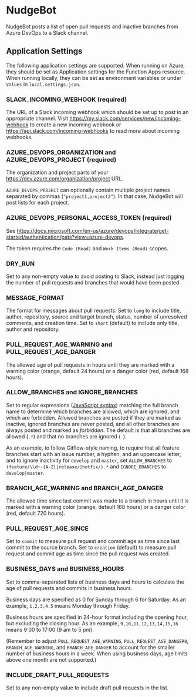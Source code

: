 # NudgeBot
NudgeBot posts a list of open pull requests and inactive branches from Azure DevOps to a Slack channel.

## Application Settings
The following application settings are supported.
When running on Azure, they should be set as Application settings for the Function Apps resource.
When running locally, they can be set as environment variables or under `Values` in `local.settings.json`.

### SLACK_INCOMING_WEBHOOK (required)
The URL of a Slack incoming webhook which should be set up to post in an appropriate channel.
Visit https://my.slack.com/services/new/incoming-webhook to create a new incoming webhook or https://api.slack.com/incoming-webhooks to read more about incoming webhooks.

### AZURE_DEVOPS_ORGANIZATION and AZURE_DEVOPS_PROJECT (required)
The organization and project parts of your https://dev.azure.com/organization/project URL.

`AZURE_DEVOPS_PROJECT` can optionally contain multiple project names separated by commas (`"project1,project2"`).
In that case, NudgeBot will post lists for each project.

### AZURE_DEVOPS_PERSONAL_ACCESS_TOKEN (required)
See https://docs.microsoft.com/en-us/azure/devops/integrate/get-started/authentication/pats?view=azure-devops.

The token requires the `Code (Read)` and `Work Items (Read)` scopes.

### DRY_RUN
Set to any non-empty value to avoid posting to Slack, instead just logging the number of pull requests and branches that would have been posted.

### MESSAGE_FORMAT
The format for messages about pull requests.
Set to `long` to include title, author, repository, source and target branch, status, number of unresolved comments, and creation time.
Set to `short` (default) to include only title, author and repository.

### PULL_REQUEST_AGE_WARNING and PULL_REQUEST_AGE_DANGER
The allowed age of pull requests in hours until they are marked with a warning color (orange, default 24 hours) or a danger color (red, default 168 hours).

### ALLOW_BRANCHES and IGNORE_BRANCHES
Set to regular expressions ([JavaScript syntax](https://developer.mozilla.org/en-US/docs/Web/JavaScript/Guide/Regular_Expressions)) matching the full branch name to determine which branches are allowed, which are ignored, and which are forbidden.
Allowed branches are posted if they are marked as inactive, ignored branches are never posted, and all other branches are always posted and marked as _forbidden_.
The default is that all branches are allowed (`.*`) and that no branches are ignored (` `).

As an example, to follow Gitflow-style naming, to require that all feature branches start with an issue number, a hyphen, and an uppercase letter, and to ignore inactivity for `develop` and `master`, set `ALLOW_BRANCHES` to `(feature/\\d+-[A-Z]|release/|hotfix/).*` and `IGNORE_BRANCHES` to `develop|master`.

### BRANCH_AGE_WARNING and BRANCH_AGE_DANGER
The allowed time since last commit was made to a branch in hours until it is marked with a warning color (orange, default 168 hours) or a danger color (red, default 720 hours).

### PULL_REQUEST_AGE_SINCE
Set to `commit` to measure pull request and commit age as time since last commit to the source branch.
Set to `creation` (default) to measure pull request and commit age as time since the pull request was created.

### BUSINESS_DAYS and BUSINESS_HOURS
Set to comma-separated lists of business days and hours to calculate the age of pull requests and commits in business hours.

Business days are specified as 0 for Sunday through 6 for Saturday.
As an example, `1,2,3,4,5` means Monday through Friday.

Business hours are specified in 24-hour format including the opening hour, but excluding the closing hour.
As an example, `9,10,11,12,13,14,15,16` means 9:00 to 17:00 (9 am to 5 pm).

(Remember to adjust `PULL_REQUEST_AGE_WARNING`, `PULL_REQUEST_AGE_DANGER0`, `BRANCH_AGE_WARNING`, and `BRANCH_AGE_DANGER` to account for the smaller number of business hours in a week.
When using business days, age limits above one month are not supported.)

### INCLUDE_DRAFT_PULL_REQUESTS
Set to any non-empty value to include draft pull requests in the list.
